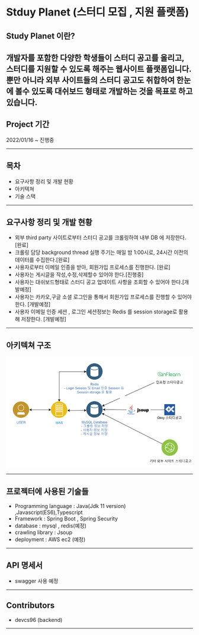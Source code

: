# Stduy Planet (스터디 모집 , 지원 플랫폼)

## Study Planet 이란? 
개발자를 포함한 다양한 학생들이 스터디 공고를 올리고, 스터디를 지원할 수 있도록 해주는 웹사이트 플랫폼입니다.
뿐만 아니라 외부 사이트들의 스터디 공고도 취합하여 한눈에 볼수 있도록 대쉬보드 형태로 개발하는 것을 목표로 하고 있습니다. 
---

## Project 기간

2022/01/16 ~ 진행중

---

## 목차 
- 요구사항 정리 및 개발 현황 
- 아키텍쳐
- 기술 스택 

---
##  요구사항 정리 및 개발 현황   

- 외부 third party 사이트로부터 스터디 공고를 크롤링하여 내부 DB 에 저장한다. [완료] 
- 크롤링 담당 background thread 실행 주기는 매일 밤 1:00시로, 24시간 이전의 데이터를 수집한다.[완료]
- 사용자로부터 이메일 인증을 받아, 회원가입 프로세스를 진행한다. [완료]
- 사용자는 게시글을 작성,수정,삭제할수 있어야 한다.[진행중]
- 사용자는 대쉬보드형태로 스터디 공고 업데이트 사항을 조회할 수 있어야 한다.[개발예정]
- 사용자는 카카오,구글 소셜 로그인을 통해서 회원가입 프로세스를 진행할 수 있어야 한다. [개발예정]
- 사용자 이메일 인증 세션 , 로그인 세션정보는 Redis 를 session storage로 활용해 저장한다. [개발예정] 
---

## 아키텍쳐 구조
![img.png](architecture.png)

---

## 프로젝터에 사용된 기술들 

- Programming language : Java(Jdk 11 version) ,Javascript(ES6),Typescript 
- Framework : Spring Boot , Spring Security 
- database : mysql , redis(예정)
- crawling library : Jsoup
- deployment : AWS ec2 (예정)

---

## API 명세서
- swagger 사용 예정
---

## Contributors
- devcs96 (backend)

---

